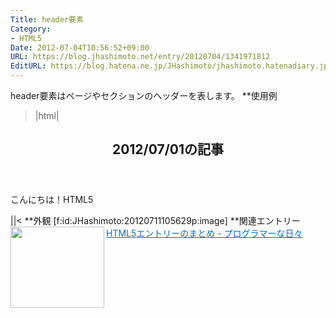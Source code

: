 ```yaml
---
Title: header要素
Category:
- HTML5
Date: 2012-07-04T10:56:52+09:00
URL: https://blog.jhashimoto.net/entry/20120704/1341971812
EditURL: https://blog.hatena.ne.jp/JHashimoto/jhashimoto.hatenadiary.jp/atom/entry/12921228815717256081
---
```


header要素はページやセクションのヘッダーを表します。
**使用例
>|html|
<!DOCTYPE html>
<html lang="ja">
<head>
<title>Hello! HTML5</title>
<meta charset="UTF-8" />
</head>
<body>
    <article>
        <header>
            <h1>2012/07/01の記事</h1>
        </header>
        <p>こんにちは！HTML5</p>
    </article>
</body>
</html>
||<
**外観
[f:id:JHashimoto:20120711105629p:image]
**関連エントリー
<a href="http://d.hatena.ne.jp/JHashimoto/20120518/1337642816" target="_blank" rel="nofollow"><img class="alignleft" align="left" border="0" src="http://capture.heartrails.com/150x130/shadow?http://d.hatena.ne.jp/JHashimoto/20120518/1337642816" alt="" width="150" height="130" /></a><a style="color:#0070C5;" href="http://d.hatena.ne.jp/JHashimoto/20120518/1337642816" target="_blank" rel="nofollow">HTML5エントリーのまとめ - プログラマーな日々</a><a href="http://b.hatena.ne.jp/entry/http://d.hatena.ne.jp/JHashimoto/20120518/1337642816" target="_blank"><img border="0" src="http://b.hatena.ne.jp/entry/image/http://d.hatena.ne.jp/JHashimoto/20120518/1337642816" alt="" /></a><br style="clear:both;" />
